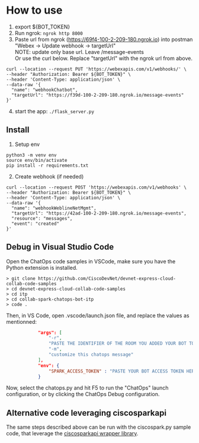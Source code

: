 # How to use
1. export ${BOT_TOKEN}
2. Run ngrok: `ngrok http 8000`
3. Paste url from ngrok (https://69f4-100-2-209-180.ngrok.io) into postman "Webex -> Update webhook -> targetUrl"  
NOTE: update only base url. Leave /message-events  
Or use the curl below. Replace "targetUrl" with the ngrok url from above.
```
curl --location --request PUT 'https://webexapis.com/v1/webhooks/' \
--header "Authorization: Bearer ${BOT_TOKEN}" \
--header 'Content-Type: application/json' \
--data-raw '{
  "name": "webhookChatbot",
  "targetUrl": "https://f39d-100-2-209-180.ngrok.io/message-events"
}'
```
4. start the app: `./flask_server.py`


## Install

1. Setup env
```
python3 -m venv env
source env/bin/activate
pip install -r requirements.txt
```

2. Create webhook (if needed)
```
curl --location --request POST 'https://webexapis.com/v1/webhooks' \
--header "Authorization: Bearer ${BOT_TOKEN}" \
--header 'Content-Type: application/json' \
--data-raw '{
  "name": "webhookWeblineNetMgmt",
  "targetUrl": "https://42ad-100-2-209-180.ngrok.io/message-events",
  "resource": "messages",
  "event": "created"
}'
``` 


## Debug in Visual Studio Code

Open the ChatOps code samples in VSCode, make sure you have the Python extension is installed.

```shell
> git clone https://github.com/CiscoDevNet/devnet-express-cloud-collab-code-samples
> cd devnet-express-cloud-collab-code-samples
> cd itp
> cd collab-spark-chatops-bot-itp
> code .
```

Then, in VS Code, open .vscode/launch.json file, and replace the values as mentionned:

```json
            "args": [
                "-r",
                "PASTE THE IDENTIFIER OF THE ROOM YOU ADDED YOUR BOT TO",
                "-m",
                "customize this chatops message"
            ],
            "env": {
                "SPARK_ACCESS_TOKEN" : "PASTE YOUR BOT ACCESS TOKEN HERE"
            }
```

Now, select the chatops.py 
and hit F5 to run the "ChatOps" launch configuration, or by clicking the ChatOps Debug configuration.


## Alternative code leveraging ciscosparkapi

The same steps described above can be run with the ciscospark.py sample code,
that leverage the [ciscosparkapi wrapper library](http://ciscosparkapi.readthedocs.io/en/latest/index.html).


